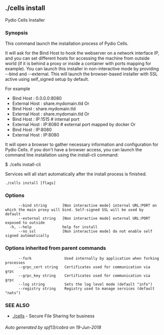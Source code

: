 ## ./cells install

Pydio Cells Installer

### Synopsis

This command launch the installation process of Pydio Cells.

It will ask for the Bind Host to hook the webserver on a network interface IP, and you can set different hosts for accessing
the machine from outside world (if it is behind a proxy or inside a container with ports mapping for example).
You can launch this installer in non-interactive mode by providing --bind and --external. This will launch the browser-based
installer with SSL active using self_signed setup by default.

For example
- Bind Host : 0.0.0.0:8080
- External Host : share.mydomain.tld
Or
- Bind Host : share.mydomain.tld
- External Host : share.mydomain.tld
Or
- Bind Host : IP:1515       # internal port
- External Host : IP:8080   # external port mapped by docker
Or
- Bind Host : IP:8080
- External Host : IP:8080

It will open a browser to gather necessary information and configuration for Pydio Cells. if you don't have a browser access,
you can launch the command line installation using the install-cli command:

$ ./cells install-cli

Services will all start automatically after the install process is finished.
	

```
./cells install [flags]
```

### Options

```
      --bind string       [Non interactive mode] internal URL:PORT on which the main proxy will bind. Self-signed SSL will be used by default
      --external string   [Non interactive mode] external URL:PORT exposed to outside
  -h, --help              help for install
      --no_ssl            [Non interactive mode] do not enable self signed automatically
```

### Options inherited from parent commands

```
      --fork               Used internally by application when forking processes
      --grpc_cert string   Certificates used for communication via grpc
      --grpc_key string    Certificates used for communication via grpc
      --log string         Sets the log level mode (default "info")
      --registry string    Registry used to manage services (default "nats")
```

### SEE ALSO

* [./cells](./cells)	 - Secure File Sharing for business

###### Auto generated by spf13/cobra on 19-Jun-2018
